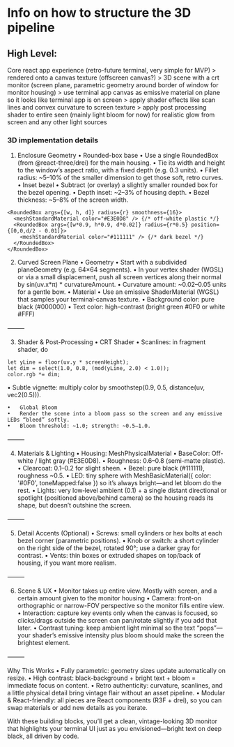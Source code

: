 # Info on how to structure the 3D pipeline
## High Level:
Core react app experience (retro-future terminal, very simple for MVP) >
rendered onto a canvas texture (offscreen canvas?) >
3D scene with a crt monitor (screen plane, parametric geometry around border of window for monitor housing) >
use terminal app canvas as emissive material on plane so it looks like terminal app is on screen >
apply shader effects like scan lines and convex curvature to screen texture >
apply post processing shader to entire seen (mainly light bloom for now) for realistic glow from screen and any other light sources

### 3D implementation details
1. Enclosure Geometry
	•	Rounded-box base
	•	Use a single RoundedBox (from @react-three/drei) for the main housing.
	•	Tie its width and height to the window’s aspect ratio, with a fixed depth (e.g. 0.3 units).
	•	Fillet radius: ~5–10% of the smaller dimension to get those soft, retro curves.
	•	Inset bezel
	•	Subtract (or overlay) a slightly smaller rounded box for the bezel opening.
	•	Depth inset: ~2–3% of housing depth.
	•	Bezel thickness: ~5–8% of the screen width.

```
<RoundedBox args={[w, h, d]} radius={r} smoothness={16}>
  <meshStandardMaterial color="#E3E0D8" /> {/* off-white plastic */}
  <RoundedBox args={[w*0.9, h*0.9, d*0.02]} radius={r*0.5} position={[0,0,d/2 - 0.01]}>
    <meshStandardMaterial color="#111111" /> {/* dark bezel */}
  </RoundedBox>
</RoundedBox>
```

2. Curved Screen Plane
	•	Geometry
	•	Start with a subdivided planeGeometry (e.g. 64×64 segments).
	•	In your vertex shader (WGSL) or via a small displacement, push all screen vertices along their normal by sin(uv.x*π) * curvatureAmount.
	•	Curvature amount: ~0.02–0.05 units for a gentle bow.
	•	Material
	•	Use an emissive ShaderMaterial (WGSL) that samples your terminal‐canvas texture.
	•	Background color: pure black (#000000)
	•	Text color: high-contrast (bright green #0F0 or white #FFF)

⸻

3. Shader & Post-Processing
	•	CRT Shader
	•	Scanlines: in fragment shader, do
```
let yLine = floor(uv.y * screenHeight);
let dim = select(1.0, 0.8, (mod(yLine, 2.0) < 1.0));
color.rgb *= dim;
```
  •	Subtle vignette: multiply color by smoothstep(0.9, 0.5, distance(uv, vec2(0.5))).

	•	Global Bloom
	•	Render the scene into a bloom pass so the screen and any emissive LEDs “bleed” softly.
	•	Bloom threshold: ~1.0; strength: ~0.5–1.0.

⸻

4. Materials & Lighting
	•	Housing: MeshPhysicalMaterial
	•	BaseColor: Off-white / light gray (#E3E0D8).
	•	Roughness: 0.6–0.8 (semi-matte plastic).
	•	Clearcoat: 0.1–0.2 for slight sheen.
	•	Bezel: pure black (#111111), roughness ~0.5.
	•	LED: tiny sphere with MeshBasicMaterial({ color: '#0F0', toneMapped:false }) so it’s always bright—and let bloom do the rest.
	•	Lights: very low‐level ambient (0.1) + a single distant directional or spotlight (positioned above/behind camera) so the housing reads its shape, but doesn’t outshine the screen.

⸻

5. Detail Accents (Optional)
	•	Screws: small cylinders or hex bolts at each bezel corner (parametric positions).
	•	Knob or switch: a short cylinder on the right side of the bezel, rotated 90°; use a darker gray for contrast.
	•	Vents: thin boxes or extruded shapes on top/back of housing, if you want more realism.

⸻

6. Scene & UX
	• Monitor takes up entire view. Mostly with screen, and a certain amount given to the monitor housing
	•	Camera: front-on orthographic or narrow-FOV perspective so the monitor fills entire view.
	•	Interaction: capture key events only when the canvas is focused, so clicks/drags outside the screen can pan/rotate slightly if you add that later.
	•	Contrast tuning: keep ambient light minimal so the text “pops”—your shader’s emissive intensity plus bloom should make the screen the brightest element.

⸻

Why This Works
	•	Fully parametric: geometry sizes update automatically on resize.
	•	High contrast: black-background + bright text + bloom = immediate focus on content.
	•	Retro authenticity: curvature, scanlines, and a little physical detail bring vintage flair without an asset pipeline.
	•	Modular & React-friendly: all pieces are React components (R3F + drei), so you can swap materials or add new details as you iterate.

With these building blocks, you’ll get a clean, vintage-looking 3D monitor that highlights your terminal UI just as you envisioned—bright text on deep black, all driven by code.